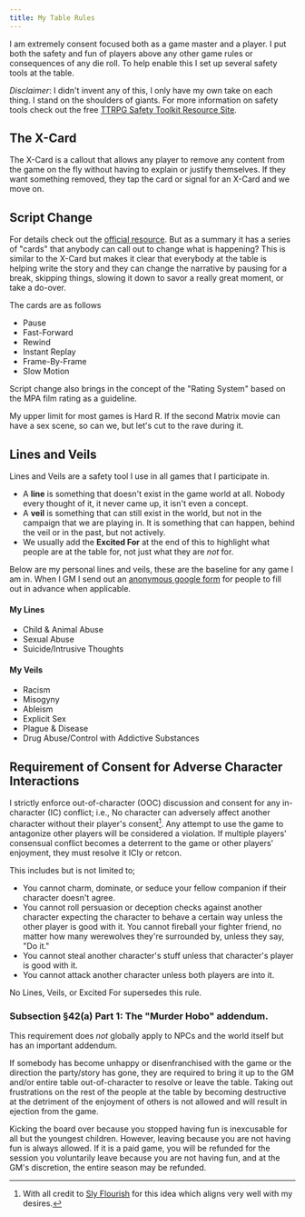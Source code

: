 ```yaml
---
title: My Table Rules
---
```


I am extremely consent focused both as a game master and a player. I put both the safety and fun of players above any other game rules or consequences of any die roll. To help enable this I set up several safety tools at the table.

_Disclaimer_: I didn't invent any of this, I only have my own take on each thing. I stand on the shoulders of giants. For more information on safety tools check out the free [TTRPG Safety Toolkit Resource Site](https://ttrpgsafetytoolkit.com/).

## The X-Card
The X-Card is a callout that allows any player to remove any content from the game on the fly without having to explain or justify themselves. If they want something removed, they tap the card or signal for an X-Card and we move on.

## Script Change
For details check out the [official resource](https://briebeau.com/thoughty/script-change/). But as a summary it has a series of "cards" that anybody can call out to change what is happening? This is similar to the X-Card but makes it clear that everybody at the table is helping write the story and they can change the narrative by pausing for a break, skipping things, slowing it down to savor a really great moment, or take a do-over.

The cards are as follows

- Pause
- Fast-Forward
- Rewind
- Instant Replay
- Frame-By-Frame
- Slow Motion

Script change also brings in the concept of the "Rating System" based on the MPA film rating as a guideline.

My upper limit for most games is Hard R.
If the second Matrix movie can have a sex scene, so can we, but let's cut to the rave during it.

## Lines and Veils
Lines and Veils are a safety tool I use in all games that I participate in.

- A **line** is something that doesn't exist in the game world at all. Nobody every thought of it, it never came up, it isn't even a concept.
- A **veil** is something that can still exist in the world, but not in the campaign that we are playing in. It is something that can happen, behind the veil or in the past, but not actively.
- We usually add the **Excited For** at the end of this to highlight what people are at the table for, not just what they are _not_ for.

Below are my personal lines and veils, these are the baseline for any game I am in. When I GM I send out an [anonymous google form](https://docs.google.com/forms/d/1OmzxC33cJC7d5WsJ5yw-JVBas1zKNGAD1Pl-A_wbKDI/edit) for people to fill out in advance when applicable.

#### My Lines

- Child & Animal Abuse
- Sexual Abuse
- Suicide/Intrusive Thoughts

#### My Veils

- Racism
- Misogyny
- Ableism
- Explicit Sex
- Plague & Disease
- Drug Abuse/Control with Addictive Substances

## Requirement of Consent for Adverse Character Interactions
I strictly enforce out-of-character (OOC) discussion and consent for any in-character (IC) conflict; i.e., No character can adversely affect another character without their player's consent[^1]. Any attempt to use the game to antagonize other players will be considered a violation. If multiple players' consensual conflict becomes a deterrent to the game or other players' enjoyment, they must resolve it ICly or retcon.

[^1]: With all credit to [Sly Flourish](https://slyflourish.com/player_consent.html) for this idea which aligns very well with my desires.

This includes but is not limited to;
- You cannot charm, dominate, or seduce your fellow companion if their character doesn't agree.
- You cannot roll persuasion or deception checks against another character expecting the character to behave a certain way unless the other player is good with it.
You cannot fireball your fighter friend, no matter how many werewolves they're surrounded by, unless they say, "Do it."
- You cannot steal another character's stuff unless that character's player is good with it.
- You cannot attack another character unless both players are into it.

No Lines, Veils, or Excited For supersedes this rule.

### Subsection §42(a) Part 1: The "Murder Hobo" addendum.
This requirement does _not_ globally apply to NPCs and the world itself but has an important addendum. 

If somebody has become unhappy or disenfranchised with the game or the direction the party/story has gone, they are required to bring it up to the GM and/or entire table out-of-character to resolve or leave the table. Taking out frustrations on the rest of the people at the table by becoming destructive at the detriment of the enjoyment of others is not allowed and will result in ejection from the game.

Kicking the board over because you stopped having fun is inexcusable for all but the youngest children. However, leaving because you are not having fun is always allowed. If it is a paid game, you will be refunded for the session you voluntarily leave because you are not having fun, and at the GM's discretion, the entire season may be refunded. 
